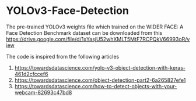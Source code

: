 # YOLOv3-Face-Detection

The pre-trained YOLOv3 weights file which trained on the WIDER FACE: A Face Detection Benchmark dataset can be downloaded from this https://drive.google.com/file/d/1xYasjU52whXMLT5MtF7RCPQkV66993oR/view

The code is inspired from the following articles
1. https://towardsdatascience.com/yolo-v3-object-detection-with-keras-461d2cfccef6
2. https://towardsdatascience.com/object-detection-part2-6a265827efe1
3. https://towardsdatascience.com/how-to-detect-objects-with-your-webcam-82693c47bd8
